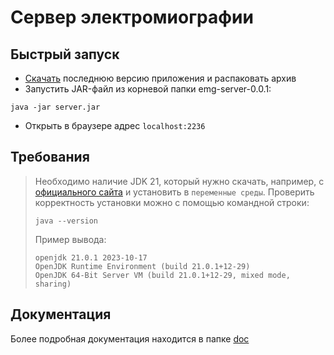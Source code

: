 # Сервер электромиографии
## Быстрый запуск
* [Скачать](https://disk.yandex.ru/d/gLMXq0oOov6YEg) последнюю версию приложения и распаковать архив
* Запустить JAR-файл из корневой папки emg-server-0.0.1:
```
java -jar server.jar
```
* Открыть в браузере адрес `localhost:2236`

## Требования
> Необходимо наличие JDK 21, который нужно скачать, например, с [официального сайта](https://www.oracle.com/java/technologies/javase/jdk21-archive-downloads.html) и установить в `переменные среды`.
> Проверить корректность установки можно с помощью командной строки:
> ```
> java --version
> ```
> Пример вывода:
> ```
> openjdk 21.0.1 2023-10-17
> OpenJDK Runtime Environment (build 21.0.1+12-29)
> OpenJDK 64-Bit Server VM (build 21.0.1+12-29, mixed mode, sharing)
> ```
## Документация
Более подробная документация находится в папке [doc](https://github.com/shyLooney/emg_server/doc)